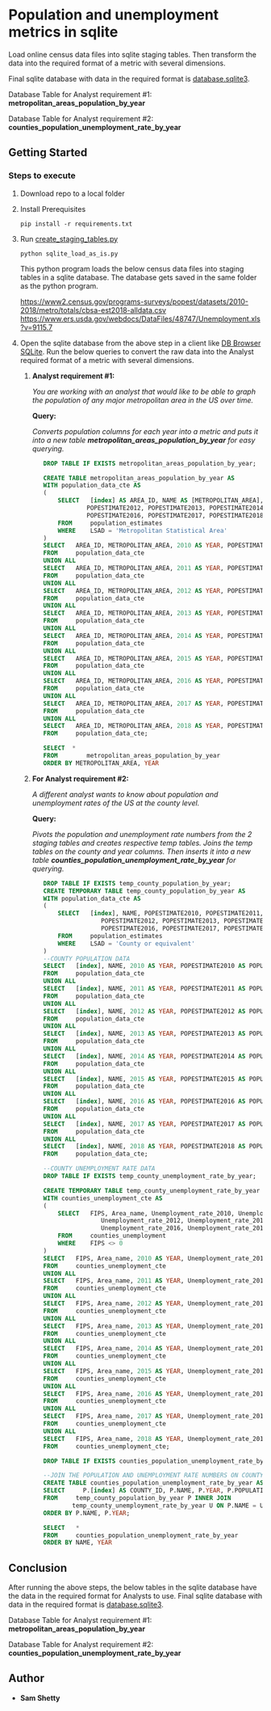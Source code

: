 # Population and unemployment metrics in sqlite 

Load online census data files into sqlite staging tables. Then transform the data into the required format of a metric with several dimensions.

Final sqlite database with data in the required format is [database.sqlite3](https://github.com/samshetty/population-metrics/blob/master/database.sqlite3).

Database Table for Analyst requirement #1: __metropolitan_areas_population_by_year__

Database Table for Analyst requirement #2: __counties_population_unemployment_rate_by_year__


## Getting Started

### Steps to execute

1. Download repo to a local folder

2. Install Prerequisites

   ```
   pip install -r requirements.txt
   ```
   
3. Run [create_staging_tables.py](https://github.com/samshetty/population-metrics/blob/master/create_staging_tables.py)

   ```
   python sqlite_load_as_is.py
   ```

   This python program loads the below census data files into staging tables in a sqlite database. The database gets saved in the same folder as the python program.
   
   https://www2.census.gov/programs-surveys/popest/datasets/2010-2018/metro/totals/cbsa-est2018-alldata.csv
   https://www.ers.usda.gov/webdocs/DataFiles/48747/Unemployment.xls?v=9115.7

4. Open the sqlite database from the above step in a client like [DB Browser SQLite](https://sqlitebrowser.org/dl/). Run the below queries to convert the raw data into the Analyst required format of a metric with several dimensions.
    1. **Analyst requirement #1:**

         _You are working with an analyst that would like to be able to graph the population of any major metropolitan area in the US over time._
      
         **Query:**

         _Converts population columns for each year into a metric and puts it into a new table ___metropolitan_areas_population_by_year___ for easy querying._
       
         ```sql
            DROP TABLE IF EXISTS metropolitan_areas_population_by_year;

            CREATE TABLE metropolitan_areas_population_by_year AS
            WITH population_data_cte AS
            (
                SELECT   [index] AS AREA_ID, NAME AS [METROPOLITAN_AREA], POPESTIMATE2010, POPESTIMATE2011, 
                        POPESTIMATE2012, POPESTIMATE2013, POPESTIMATE2014, POPESTIMATE2015, 
                        POPESTIMATE2016, POPESTIMATE2017, POPESTIMATE2018
                FROM     population_estimates
                WHERE    LSAD = 'Metropolitan Statistical Area'
            ) 
            SELECT   AREA_ID, METROPOLITAN_AREA, 2010 AS YEAR, POPESTIMATE2010 AS POPULATION
            FROM     population_data_cte
            UNION ALL
            SELECT   AREA_ID, METROPOLITAN_AREA, 2011 AS YEAR, POPESTIMATE2011 AS POPULATION
            FROM     population_data_cte
            UNION ALL
            SELECT   AREA_ID, METROPOLITAN_AREA, 2012 AS YEAR, POPESTIMATE2012 AS POPULATION
            FROM     population_data_cte
            UNION ALL
            SELECT   AREA_ID, METROPOLITAN_AREA, 2013 AS YEAR, POPESTIMATE2013 AS POPULATION
            FROM     population_data_cte
            UNION ALL
            SELECT   AREA_ID, METROPOLITAN_AREA, 2014 AS YEAR, POPESTIMATE2014 AS POPULATION
            FROM     population_data_cte
            UNION ALL
            SELECT   AREA_ID, METROPOLITAN_AREA, 2015 AS YEAR, POPESTIMATE2015 AS POPULATION
            FROM     population_data_cte
            UNION ALL
            SELECT   AREA_ID, METROPOLITAN_AREA, 2016 AS YEAR, POPESTIMATE2016 AS POPULATION
            FROM     population_data_cte
            UNION ALL
            SELECT   AREA_ID, METROPOLITAN_AREA, 2017 AS YEAR, POPESTIMATE2017 AS POPULATION
            FROM     population_data_cte
            UNION ALL
            SELECT   AREA_ID, METROPOLITAN_AREA, 2018 AS YEAR, POPESTIMATE2018 AS POPULATION
            FROM     population_data_cte;

            SELECT 	* 
            FROM 		metropolitan_areas_population_by_year 
            ORDER BY METROPOLITAN_AREA, YEAR

         ```
    
    2. **For Analyst requirement #2:** 
    
         _A different analyst wants to know about population and unemployment rates of the US at the county level._

         **Query:**

         _Pivots the population and unemployment rate numbers from the 2 staging tables and creates respective temp tables. Joins the temp tables on the county and year columns. Then inserts it into a new table ___counties_population_unemployment_rate_by_year___ for querying._

         ```sql
            DROP TABLE IF EXISTS temp_county_population_by_year;
            CREATE TEMPORARY TABLE temp_county_population_by_year AS
            WITH population_data_cte AS
            (
                SELECT   [index], NAME, POPESTIMATE2010, POPESTIMATE2011, 
                            POPESTIMATE2012, POPESTIMATE2013, POPESTIMATE2014, POPESTIMATE2015, 
                            POPESTIMATE2016, POPESTIMATE2017, POPESTIMATE2018
                FROM     population_estimates
                WHERE    LSAD = 'County or equivalent'
            )
            --COUNTY POPULATION DATA
            SELECT   [index], NAME, 2010 AS YEAR, POPESTIMATE2010 AS POPULATION
            FROM     population_data_cte
            UNION ALL
            SELECT   [index], NAME, 2011 AS YEAR, POPESTIMATE2011 AS POPULATION
            FROM     population_data_cte
            UNION ALL
            SELECT   [index], NAME, 2012 AS YEAR, POPESTIMATE2012 AS POPULATION
            FROM     population_data_cte
            UNION ALL
            SELECT   [index], NAME, 2013 AS YEAR, POPESTIMATE2013 AS POPULATION
            FROM     population_data_cte
            UNION ALL
            SELECT   [index], NAME, 2014 AS YEAR, POPESTIMATE2014 AS POPULATION
            FROM     population_data_cte
            UNION ALL
            SELECT   [index], NAME, 2015 AS YEAR, POPESTIMATE2015 AS POPULATION
            FROM     population_data_cte
            UNION ALL
            SELECT   [index], NAME, 2016 AS YEAR, POPESTIMATE2016 AS POPULATION
            FROM     population_data_cte
            UNION ALL
            SELECT   [index], NAME, 2017 AS YEAR, POPESTIMATE2017 AS POPULATION
            FROM     population_data_cte
            UNION ALL
            SELECT   [index], NAME, 2018 AS YEAR, POPESTIMATE2018 AS POPULATION
            FROM     population_data_cte;

            --COUNTY UNEMPLOYMENT RATE DATA
            DROP TABLE IF EXISTS temp_county_unemployment_rate_by_year;

            CREATE TEMPORARY TABLE temp_county_unemployment_rate_by_year AS
            WITH counties_unemployment_cte AS
            (
                SELECT   FIPS, Area_name, Unemployment_rate_2010, Unemployment_rate_2011, 
                            Unemployment_rate_2012, Unemployment_rate_2013, Unemployment_rate_2014, Unemployment_rate_2015, 
                            Unemployment_rate_2016, Unemployment_rate_2017, Unemployment_rate_2018
                FROM     counties_unemployment
                WHERE    FIPS <> 0
            )
            SELECT   FIPS, Area_name, 2010 AS YEAR, Unemployment_rate_2010 AS UNEMPLOYMENT_RATE
            FROM     counties_unemployment_cte
            UNION ALL
            SELECT   FIPS, Area_name, 2011 AS YEAR, Unemployment_rate_2011 AS UNEMPLOYMENT_RATE
            FROM     counties_unemployment_cte
            UNION ALL
            SELECT   FIPS, Area_name, 2012 AS YEAR, Unemployment_rate_2012 AS UNEMPLOYMENT_RATE
            FROM     counties_unemployment_cte
            UNION ALL
            SELECT   FIPS, Area_name, 2013 AS YEAR, Unemployment_rate_2013 AS UNEMPLOYMENT_RATE
            FROM     counties_unemployment_cte
            UNION ALL
            SELECT   FIPS, Area_name, 2014 AS YEAR, Unemployment_rate_2014 AS UNEMPLOYMENT_RATE
            FROM     counties_unemployment_cte
            UNION ALL
            SELECT   FIPS, Area_name, 2015 AS YEAR, Unemployment_rate_2015 AS UNEMPLOYMENT_RATE
            FROM     counties_unemployment_cte
            UNION ALL
            SELECT   FIPS, Area_name, 2016 AS YEAR, Unemployment_rate_2016 AS UNEMPLOYMENT_RATE
            FROM     counties_unemployment_cte
            UNION ALL
            SELECT   FIPS, Area_name, 2017 AS YEAR, Unemployment_rate_2017 AS UNEMPLOYMENT_RATE
            FROM     counties_unemployment_cte
            UNION ALL
            SELECT   FIPS, Area_name, 2018 AS YEAR, Unemployment_rate_2018 AS UNEMPLOYMENT_RATE
            FROM     counties_unemployment_cte;

            DROP TABLE IF EXISTS counties_population_unemployment_rate_by_year;

            --JOIN THE POPULATION AND UNEMPLOYMENT RATE NUMBERS ON COUNTY AND YEAR AND INSERT INTO FINAL TABLE
            CREATE TABLE counties_population_unemployment_rate_by_year AS
            SELECT     P.[index] AS COUNTY_ID, P.NAME, P.YEAR, P.POPULATION, U.UNEMPLOYMENT_RATE
            FROM     temp_county_population_by_year P INNER JOIN
                    temp_county_unemployment_rate_by_year U ON P.NAME = U.Area_name AND P.YEAR = U.YEAR
            ORDER BY P.NAME, P.YEAR;

            SELECT   *
            FROM     counties_population_unemployment_rate_by_year
            ORDER BY NAME, YEAR

         ```

## Conclusion

After running the above steps, the below tables in the sqlite database have the data in the required format for Analysts to use. Final sqlite database with data in the required format is [database.sqlite3](https://github.com/samshetty/population-metrics/blob/master/database.sqlite3).

Database Table for Analyst requirement #1: __metropolitan_areas_population_by_year__

Database Table for Analyst requirement #2: __counties_population_unemployment_rate_by_year__

## Author

* **Sam Shetty** 
